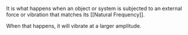 It is what happens when an object or system is subjected to an external force or vibration that matches its [[Natural Frequency]].

When that happens, it will vibrate at a larger amplitude.